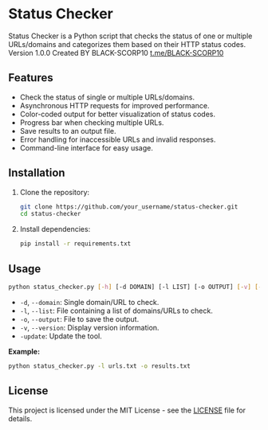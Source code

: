 # Status Checker

Status Checker is a Python script that checks the status of one or multiple URLs/domains and categorizes them based on their HTTP status codes.
Version 1.0.0
Created BY BLACK-SCORP10
[t.me/BLACK-SCORP10](https://t.me/BLACK_SCORP10)

## Features

- Check the status of single or multiple URLs/domains.
- Asynchronous HTTP requests for improved performance.
- Color-coded output for better visualization of status codes.
- Progress bar when checking multiple URLs.
- Save results to an output file.
- Error handling for inaccessible URLs and invalid responses.
- Command-line interface for easy usage.

## Installation

1. Clone the repository:

   ```bash
   git clone https://github.com/your_username/status-checker.git
   cd status-checker
   ```

2. Install dependencies:

   ```bash
   pip install -r requirements.txt
   ```

## Usage

```bash
python status_checker.py [-h] [-d DOMAIN] [-l LIST] [-o OUTPUT] [-v] [-update]
```

- `-d`, `--domain`: Single domain/URL to check.
- `-l`, `--list`: File containing a list of domains/URLs to check.
- `-o`, `--output`: File to save the output.
- `-v`, `--version`: Display version information.
- `-update`: Update the tool.

**Example:**

```bash
python status_checker.py -l urls.txt -o results.txt
```

## License

This project is licensed under the MIT License - see the [LICENSE](LICENSE) file for details.
